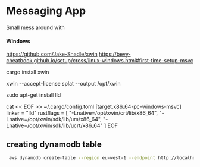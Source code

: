 # Messaging App
Small mess around with

#### Windows

https://github.com/Jake-Shadle/xwin
https://bevy-cheatbook.github.io/setup/cross/linux-windows.html#first-time-setup-msvc

cargo install xwin

xwin --accept-license splat --output /opt/xwin

sudo apt-get install lld 

cat << EOF >> ~/.cargo/config.toml
[target.x86_64-pc-windows-msvc]
linker = "lld"
rustflags = [
  "-Lnative=/opt/xwin/crt/lib/x86_64",
  "-Lnative=/opt/xwin/sdk/lib/um/x86_64",
  "-Lnative=/opt/xwin/sdk/lib/ucrt/x86_64"
]
EOF

## creating dynamodb table
```bash
 aws dynamodb create-table --region eu-west-1 --endpoint http://localhost:8000 --table-name test --attribute-definitions AttributeName=name,AttributeType=S AttributeName=timestamp,AttributeType=S --key-schema AttributeName=name,KeyType=HASH AttributeName=timestamp,KeyType=RANGE --provisioned-throughput ReadCapacityUnits=2,WriteCapacityUnits=2
```